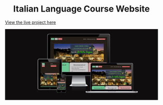 <h1  align="center">Italian Language Course Website</h1>

[View the live project here](https://fazel-hosseinzadeh.github.io/learning-italian/index.html)

![Responsive Mockup](https://raw.githubusercontent.com/Fazel-Hosseinzadeh/learning-italian/main/documentation/amiresponsive.jpg)

